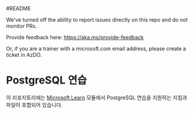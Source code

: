 #README

We've turned off the ability to report issues directly on this repo and do not monitor PRs.

Provide feedback here: https://aka.ms/provide-feedback

Or, if you are a trainer with a microsoft.com email address, please create a ticket in AzDO.

# PostgreSQL 연습

이 리포지토리에는 [Microsoft Learn](https://learn.microsoft.com) 모듈에서 PostgreSQL 연습을 지원하는 지침과 파일이 포함되어 있습니다.
